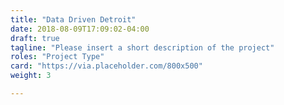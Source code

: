 ```yaml
---
title: "Data Driven Detroit"
date: 2018-08-09T17:09:02-04:00
draft: true
tagline: "Please insert a short description of the project"
roles: "Project Type"
card: "https://via.placeholder.com/800x500"
weight: 3

---
```

